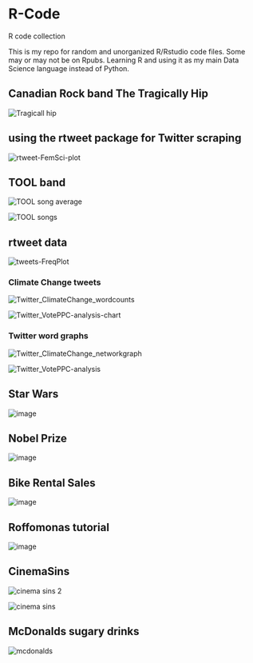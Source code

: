 # R-Code

R code collection

This is my repo for random and unorganized R/Rstudio code files. Some may or may not be on Rpubs. Learning R and using it as my 
main Data Science language instead of Python.

## Canadian Rock band The Tragically Hip 
![Tragicall hip](https://user-images.githubusercontent.com/55933131/136277097-d745a96e-cd61-473f-8779-1f0d119a63c0.png)

## using the rtweet package for Twitter scraping
![rtweet-FemSci-plot](https://user-images.githubusercontent.com/55933131/136281488-4b6cd638-a002-48bb-8de6-2aac9185087c.png)


## TOOL band 
![TOOL song average](https://user-images.githubusercontent.com/55933131/136283266-5ab30748-8658-495a-a181-6c5b523ec3fc.png)

![TOOL songs](https://user-images.githubusercontent.com/55933131/136283313-9dbd5d4a-51bd-4c18-bd1b-57478d69dc3a.png)


## rtweet data
![tweets-FreqPlot](https://user-images.githubusercontent.com/55933131/136283495-3e0b90e9-e169-4803-9cf8-0074f7510bcd.png)

### Climate Change tweets
![Twitter_ClimateChange_wordcounts](https://user-images.githubusercontent.com/55933131/136283509-6b1a8b3e-fe97-497a-a4c9-2f62c2432361.png)

![Twitter_VotePPC-analysis-chart](https://user-images.githubusercontent.com/55933131/136283555-f3238fe6-da9b-40ed-813f-47d0894961ae.png)

### Twitter word graphs
![Twitter_ClimateChange_networkgraph](https://user-images.githubusercontent.com/55933131/136283688-fb321af9-643a-49bb-b881-f9a39ca8d75c.png)

![Twitter_VotePPC-analysis](https://user-images.githubusercontent.com/55933131/136283721-ca374b7c-59bb-4d66-9a05-d470e1d763a3.png)


## Star Wars
![image](https://user-images.githubusercontent.com/55933131/136291144-1d54fb96-3668-463a-86cc-477bc809884a.png)

## Nobel Prize 
![image](https://user-images.githubusercontent.com/55933131/136720500-5d71f716-baf6-4166-997f-0c11c097f1f7.png)

## Bike Rental Sales
![image](https://user-images.githubusercontent.com/55933131/137187034-351191ff-27c3-4208-8bae-921fec05e0d6.png)


## Roffomonas tutorial
![image](https://user-images.githubusercontent.com/55933131/143976500-bc5a61f0-920c-40d7-b9bf-99b5482e1669.png)

## CinemaSins
![cinema sins 2](https://user-images.githubusercontent.com/55933131/168446747-66b11c00-40de-48b1-ba5f-2021da3203a8.png)


![cinema sins](https://user-images.githubusercontent.com/55933131/168446771-ea2e4bae-2a56-4e1c-b067-4a2da61808cb.png)


## McDonalds sugary drinks

![mcdonalds](https://user-images.githubusercontent.com/55933131/168447277-b4cf22c4-553d-44b8-9dd1-d99728412ffd.png)


